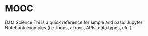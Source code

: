 # MOOC
Data Science
Thi is a quick reference for simple and basic Jupyter Notebook examples (i.e. loops, arrays, APIs, data types, etc.). 
